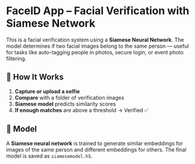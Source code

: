 # FaceID App – Facial Verification with Siamese Network

This is a facial verification system using a **Siamese Neural Network**. The model determines if two facial images belong to the same person — useful for tasks like auto-tagging people in photos, secure login, or event photo filtering.

## 🚀 How It Works

1. **Capture or upload a selfie**
2. **Compare** with a folder of verification images
3. **Siamese model** predicts similarity scores
4. **If enough matches** are above a threshold → Verified ✅

## 🧠 Model

A **Siamese neural network** is trained to generate similar embeddings for images of the same person and different embeddings for others. The final model is saved as `siamesemodel.h5`.
